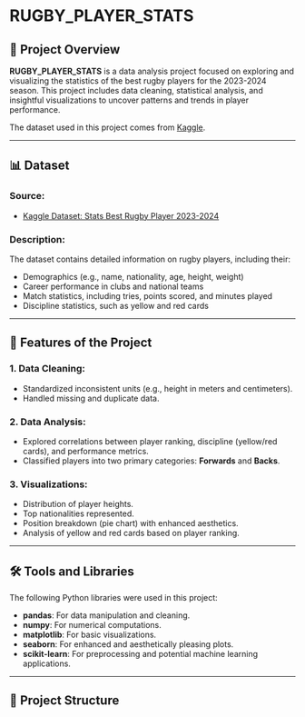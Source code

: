 # RUGBY_PLAYER_STATS

## 📄 Project Overview

**RUGBY_PLAYER_STATS** is a data analysis project focused on exploring and visualizing the statistics of the best rugby players for the 2023-2024 season. This project includes data cleaning, statistical analysis, and insightful visualizations to uncover patterns and trends in player performance.

The dataset used in this project comes from [Kaggle](https://www.kaggle.com/datasets/pierrejeanne/stats-best-rugby-player-20232024).

---

## 📊 Dataset

### Source:
- [Kaggle Dataset: Stats Best Rugby Player 2023-2024](https://www.kaggle.com/datasets/pierrejeanne/stats-best-rugby-player-20232024)

### Description:
The dataset contains detailed information on rugby players, including their:
- Demographics (e.g., name, nationality, age, height, weight)
- Career performance in clubs and national teams
- Match statistics, including tries, points scored, and minutes played
- Discipline statistics, such as yellow and red cards

---

## 🚀 Features of the Project

### 1. **Data Cleaning**:
- Standardized inconsistent units (e.g., height in meters and centimeters).
- Handled missing and duplicate data.

### 2. **Data Analysis**:
- Explored correlations between player ranking, discipline (yellow/red cards), and performance metrics.
- Classified players into two primary categories: **Forwards** and **Backs**.

### 3. **Visualizations**:
- Distribution of player heights.
- Top nationalities represented.
- Position breakdown (pie chart) with enhanced aesthetics.
- Analysis of yellow and red cards based on player ranking.

---

## 🛠️ Tools and Libraries

The following Python libraries were used in this project:
- **pandas**: For data manipulation and cleaning.
- **numpy**: For numerical computations.
- **matplotlib**: For basic visualizations.
- **seaborn**: For enhanced and aesthetically pleasing plots.
- **scikit-learn**: For preprocessing and potential machine learning applications.

---

## 📂 Project Structure


